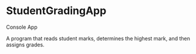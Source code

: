 # StudentGradingApp

Console App

A program that reads student marks, determines the highest mark, and then assigns grades.
